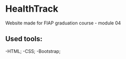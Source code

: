# HealthTrack
Website made for FIAP graduation course - module 04

## Used tools:
-HTML;
-CSS;
-Bootstrap;
